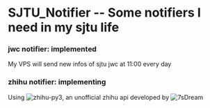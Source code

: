 # SJTU_Notifier -- Some notifiers I need in my sjtu life
### jwc notifier: implemented
My VPS will send new infos of sjtu jwc at 11:00 every day

### zhihu notifier: implementing
Using ![zhihu-py3](https://github.com/7sDream/zhihu-py3), an unofficial zhihu api developed by ![7sDream](https://github.com/7sDream)